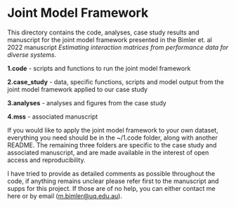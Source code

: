 # Joint Model Framework

This directory contains the code, analyses, case study results and manuscript for the joint model framework presented in the Bimler et. al 2022 manuscript *Estimating interaction matrices from performance data for diverse systems*. 

**1.code** - scripts and functions to run the joint model framework

**2.case_study** - data, specific functions, scripts and model output from the joint model framework applied to our case study

**3.analyses** - analyses and figures from the case study

**4.mss** - associated manuscript  


If you would like to apply the joint model framework to your own dataset, everything you need should be in the ~/1.code folder, along with another README. The remaining three folders are specific to the case study and associated manuscript, and are made available in the interest of open access and reproducibility.  

I have tried to provide as detailed comments as possible throughout the code, if anything remains unclear please refer first to the manuscript and supps for this project. If those are of no help, you can either contact me here or by email (m.bimler@uq.edu.au).  
